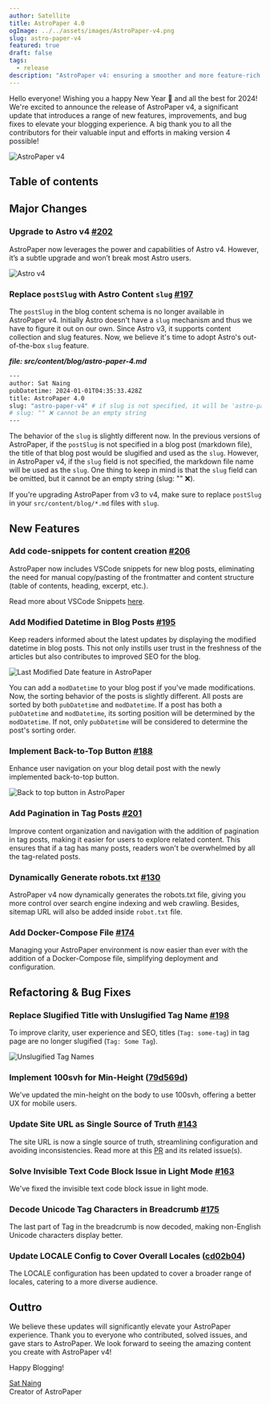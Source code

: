 ```yaml
---
author: Satellite
title: AstroPaper 4.0
ogImage: ../../assets/images/AstroPaper-v4.png
slug: astro-paper-v4
featured: true
draft: false
tags:
  - release
description: "AstroPaper v4: ensuring a smoother and more feature-rich blogging experience."
---
```

Hello everyone! Wishing you a happy New Year 🎉 and all the best for 2024! We're excited to announce the release of AstroPaper v4, a significant update that introduces a range of new features, improvements, and bug fixes to elevate your blogging experience. A big thank you to all the contributors for their valuable input and efforts in making version 4 possible!

![AstroPaper v4](@assets/images/AstroPaper-v4.png)

## Table of contents

## Major Changes

### Upgrade to Astro v4 [#202](https://github.com/satnaing/astro-paper/pull/202)

AstroPaper now leverages the power and capabilities of Astro v4. However, it’s a subtle upgrade and won’t break most Astro users.

![Astro v4](https://astro.build/_astro/header-astro-4.GLp8HjfV.webp)

### Replace `postSlug` with Astro Content `slug` [#197](https://github.com/satnaing/astro-paper/pull/197)

The `postSlug` in the blog content schema is no longer available in AstroPaper v4. Initially Astro doesn't have a `slug` mechanism and thus we have to figure it out on our own. Since Astro v3, it supports content collection and slug features. Now, we believe it's time to adopt Astro's out-of-the-box `slug` feature.

**_file: src/content/blog/astro-paper-4.md_**

```bash
---
author: Sat Naing
pubDatetime: 2024-01-01T04:35:33.428Z
title: AstroPaper 4.0
slug: "astro-paper-v4" # if slug is not specified, it will be 'astro-paper-4' (file name).
# slug: "" ❌ cannot be an empty string
---
```

The behavior of the `slug` is slightly different now. In the previous versions of AstroPaper, if the `postSlug` is not specified in a blog post (markdown file), the title of that blog post would be slugified and used as the `slug`. However, in AstroPaper v4, if the `slug` field is not specified, the markdown file name will be used as the `slug`. One thing to keep in mind is that the `slug` field can be omitted, but it cannot be an empty string (slug: "" ❌).

If you're upgrading AstroPaper from v3 to v4, make sure to replace `postSlug` in your `src/content/blog/*.md` files with `slug`.

## New Features

### Add code-snippets for content creation [#206](https://github.com/satnaing/astro-paper/pull/206)

AstroPaper now includes VSCode snippets for new blog posts, eliminating the need for manual copy/pasting of the frontmatter and content structure (table of contents, heading, excerpt, etc.).

Read more about VSCode Snippets [here](https://code.visualstudio.com/docs/editor/userdefinedsnippets#:~:text=In%20Visual%20Studio%20Code%2C%20snippets,Snippet%20in%20the%20Command%20Palette).

### Add Modified Datetime in Blog Posts [#195](https://github.com/satnaing/astro-paper/pull/195)

Keep readers informed about the latest updates by displaying the modified datetime in blog posts. This not only instills user trust in the freshness of the articles but also contributes to improved SEO for the blog.

![Last Modified Date feature in AstroPaper](https://github.com/satnaing/astro-paper/assets/53733092/cc89585e-148e-444d-9da1-0d496e867175)

You can add a `modDatetime` to your blog post if you've made modifications. Now, the sorting behavior of the posts is slightly different. All posts are sorted by both `pubDatetime` and `modDatetime`. If a post has both a `pubDatetime` and `modDatetime`, its sorting position will be determined by the `modDatetime`. If not, only `pubDatetime` will be considered to determine the post's sorting order.

### Implement Back-to-Top Button [#188](https://github.com/satnaing/astro-paper/pull/188)

Enhance user navigation on your blog detail post with the newly implemented back-to-top button.

![Back to top button in AstroPaper](https://github.com/satnaing/astro-paper/assets/53733092/79854957-7877-4f19-936e-ad994b772074)

### Add Pagination in Tag Posts [#201](https://github.com/satnaing/astro-paper/pull/201)

Improve content organization and navigation with the addition of pagination in tag posts, making it easier for users to explore related content. This ensures that if a tag has many posts, readers won't be overwhelmed by all the tag-related posts.

### Dynamically Generate robots.txt [#130](https://github.com/satnaing/astro-paper/pull/130)

AstroPaper v4 now dynamically generates the robots.txt file, giving you more control over search engine indexing and web crawling. Besides, sitemap URL will also be added inside `robot.txt` file.

### Add Docker-Compose File [#174](https://github.com/satnaing/astro-paper/pull/174)

Managing your AstroPaper environment is now easier than ever with the addition of a Docker-Compose file, simplifying deployment and configuration.

## Refactoring & Bug Fixes

### Replace Slugified Title with Unslugified Tag Name [#198](https://github.com/satnaing/astro-paper/pull/198)

To improve clarity, user experience and SEO, titles (`Tag: some-tag`) in tag page are no longer slugified (`Tag: Some Tag`).

![Unslugified Tag Names](https://github.com/satnaing/astro-paper/assets/53733092/2fe90d6e-ec52-467b-9c44-95009b3ae0b7)

### Implement 100svh for Min-Height ([79d569d](https://github.com/satnaing/astro-paper/commit/79d569d053036f2113519f41b0d257523d035b76))

We've updated the min-height on the body to use 100svh, offering a better UX for mobile users.

### Update Site URL as Single Source of Truth [#143](https://github.com/satnaing/astro-paper/pull/143)

The site URL is now a single source of truth, streamlining configuration and avoiding inconsistencies. Read more at this [PR](https://github.com/satnaing/astro-paper/pull/143) and its related issue(s).

### Solve Invisible Text Code Block Issue in Light Mode [#163](https://github.com/satnaing/astro-paper/pull/163)

We've fixed the invisible text code block issue in light mode.

### Decode Unicode Tag Characters in Breadcrumb [#175](https://github.com/satnaing/astro-paper/pull/175)

The last part of Tag in the breadcrumb is now decoded, making non-English Unicode characters display better.

### Update LOCALE Config to Cover Overall Locales ([cd02b04](https://github.com/satnaing/astro-paper/commit/cd02b047d2b5e3b4a2940c0ff30568cdebcec0b8))

The LOCALE configuration has been updated to cover a broader range of locales, catering to a more diverse audience.

## Outtro

We believe these updates will significantly elevate your AstroPaper experience. Thank you to everyone who contributed, solved issues, and gave stars to AstroPaper. We look forward to seeing the amazing content you create with AstroPaper v4!

Happy Blogging!

[Sat Naing](https://satnaing.dev)  
Creator of AstroPaper
